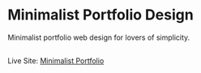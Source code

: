 # Minimalist Portfolio Design

Minimalist portfolio web design for lovers of simplicity.
##


Live Site: [Minimalist Portfolio](https://O-marss.github.io/minimalist-portfolio)
